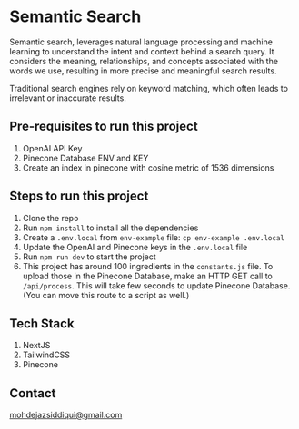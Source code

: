 # Semantic Search

Semantic search, leverages natural language processing and machine learning to understand the intent and context behind a search query. It considers the meaning, relationships, and concepts associated with the words we use, resulting in more precise and meaningful search results.

Traditional search engines rely on keyword matching, which often leads to irrelevant or inaccurate results.

## Pre-requisites to run this project

1. OpenAI API Key
2. Pinecone Database ENV and KEY
3. Create an index in pinecone with cosine metric of 1536 dimensions

## Steps to run this project

1. Clone the repo
2. Run `npm install` to install all the dependencies
3. Create a `.env.local` from `env-example` file: `cp env-example .env.local`
4. Update the OpenAI and Pinecone keys in the `.env.local` file
5. Run `npm run dev` to start the project
6. This project has around 100 ingredients in the `constants.js` file. To upload those in the Pinecone Database, make an HTTP GET call to `/api/process`. This will take few seconds to update Pinecone Database. (You can move this route to a script as well.)

## Tech Stack

1. NextJS
2. TailwindCSS
3. Pinecone

## Contact

mohdejazsiddiqui@gmail.com